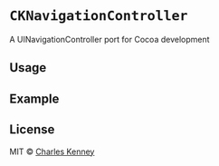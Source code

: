 <h1><code>CKNavigationController</code></h1>
<p>
  A UINavigationController port for Cocoa development
</p>

<h2>Usage</h2>

<h2>Example</h2>

<h2>License</h2>
<p>
  MIT &copy; <a href="https://github.com/charliekenney23">Charles Kenney</a>
</p>